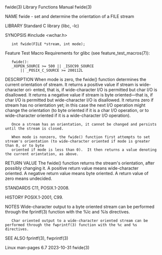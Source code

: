 fwide(3)							   Library Functions Manual							      fwide(3)

NAME
       fwide - set and determine the orientation of a FILE stream

LIBRARY
       Standard C library (libc, -lc)

SYNOPSIS
       #include <wchar.h>

       int fwide(FILE *stream, int mode);

   Feature Test Macro Requirements for glibc (see feature_test_macros(7)):

       fwide():
	   _XOPEN_SOURCE >= 500 || _ISOC99_SOURCE
	       || _POSIX_C_SOURCE >= 200112L

DESCRIPTION
       When  mode  is  zero,  the fwide() function determines the current orientation of stream.  It returns a positive value if stream is wide-character ori‐
       ented, that is, if wide-character I/O is permitted but char I/O is disallowed.  It returns a negative value if stream is byte oriented—that is, if char
       I/O is permitted but wide-character I/O is disallowed.  It returns zero if stream has no orientation yet; in this case the  next	 I/O  operation	 might
       change the orientation (to byte oriented if it is a char I/O operation, or to wide-character oriented if it is a wide-character I/O operation).

       Once a stream has an orientation, it cannot be changed and persists until the stream is closed.

       When mode is nonzero, the fwide() function first attempts to set stream's orientation (to wide-character oriented if mode is greater than 0, or to byte
       oriented if mode is less than 0).  It then returns a value denoting the current orientation, as above.

RETURN VALUE
       The  fwide() function returns the stream's orientation, after possibly changing it.  A positive return value means wide-character oriented.  A negative
       return value means byte oriented.  A return value of zero means undecided.

STANDARDS
       C11, POSIX.1-2008.

HISTORY
       POSIX.1-2001, C99.

NOTES
       Wide-character output to a byte oriented stream can be performed through the fprintf(3) function with the %lc and %ls directives.

       Char oriented output to a wide-character oriented stream can be performed through the fwprintf(3) function with the %c and %s directives.

SEE ALSO
       fprintf(3), fwprintf(3)

Linux man-pages 6.7							  2023-10-31								      fwide(3)
